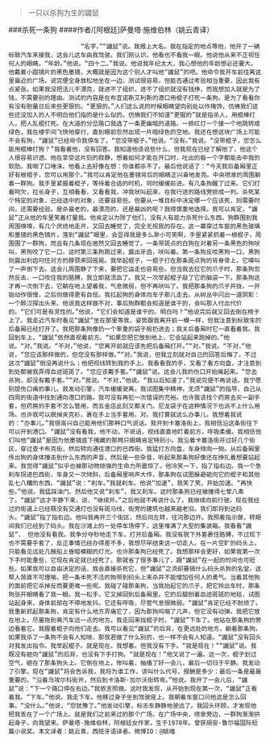 > 一只以杀狗为生的鼹鼠

###杀死一条狗
####作者/[阿根廷]萨曼塔·施维伯林（姚云青译）

						“名字。”“鼹鼠”说。我报上大名。我在指定的地点等他，他开了一辆标致汽车来接我，这会儿这车由我驾驶。我们刚认识。他看也不看我一眼。他说他从来不正视任何人的眼睛。“年龄。”他说。“四十二。”我说。他说我年纪太大，我心想他的年龄想必还要大。他戴着小圆镜片的黑色墨镜，大概就是因为这个别人才叫他“鼹鼠”的吧。他命令我开车前往离这里最近的广场，说完便全身放松地坐在一边。测试很容易，但能否通过考验相当重要，因此我有点紧张。如果我没把活儿干漂亮，就进不了组织，进不了组织就没有钱挣，而我想加入就是为了钱，不需要别的理由。测试的内容是在布宜诺斯艾利斯的港口用棍子打死一条狗。是为了看看你有没有胆量日后来些更狠的。“更狠的。”人们这么说的时候眼睛望向别处以作掩饰，仿佛我们这些还没加入的人不明白他们指的是什么似的。仿佛我们不知道“更狠的”就是指杀人，用棍棒打人，把人乱棍打死。在大道的分岔路口我选了一条更幽暗的道路。一排红灯一个接一个地跳转成绿色，我在楼宇间飞快地穿行，直到眼前忽然出现一片暗绿色的空地。我还在想这块广场上可能不会有狗，“鼹鼠”已经命令我停车了。“您没带棍子。”他说。“没有。”我说。“没带棍子，您怎么能用棍棒打狗？”我看着他，没有回答。我知道他该说些什么，但我现在已经了解他了，他这个人很容易识透。他在享受这片刻的寂静，想着如何才能在开口时，吐出的每一个字都能击中我的软肋。我咽了口唾沫。他看上去好像在想：你谁都杀不了。最后他说话了：“今天我后备厢里正好有根棍子，您可以用那个。”我可以肯定他在墨镜背后的眼睛正兴奋地发亮。中央喷泉的周围躺着一群狗。我手里紧握着棍子，等待着合适的时机，同时缓缓前进。有几条狗醒了过来。它们打着呵欠，拉长身子，互相看看，又看看我，冲我吠叫起来，在我行进的路线旁排成一列。杀死某个特定的对象，已经选中的对象，还要容易些。但要从一堆目标中决定哪一个应该死，则需要时间，还需要经验。是杀最老的，最漂亮的，还是最凶的呢？我得慎重地选择。我可以肯定，“鼹鼠”正从他的车里笑着打量我。他肯定以为除了他们，没有人有能力杀死什么东西。狗群围到我周围嗅嗅，有几个厌烦地走开，又回去睡觉了，完全无视我的存在。这一幕穿过车窗的黑色玻璃和墨镜的黑色镜片，落到“鼹鼠”眼里，会显得我是多么渺小可笑啊，手里紧紧抓着一根棍子，周围围了一群狗，而且有几条现在居然又回去睡觉了。一条带斑点的白狗在对着另一条黑色的狗吠叫，黑狗咬了它一口，这时第三条狗跑过来，露出牙齿，吠叫着。第一条狗反咬黑狗一口，黑狗则露出利齿叼住对方的脖颈来回摇晃。我举起棍子，一棍子打在那条斑点狗的背脊骨上，它嗥叫了一声倒下去。这会儿周围静了下来，要把它运走也容易些。但当我去拉它的爪子时，那条狗忽然反击，一口咬住我的胳膊，我立即就流血了。我又一次举起棍子敲了它的脑袋一下。那条狗这才再一次倒下去，它躺在地上望着我，气息微弱，但不再吠叫了。我把那条狗的爪子并拢，一开始动作很慢，之后则做得更有自信。我扛起狗的身体向车子那儿走去。从树丛中闪出一道阴影：一个醉汉探出头来。他说我这样做不对，事后狗群都会知道是谁干的，会叫那人付出代价的。“它们可是有灵性的。”他说，“它们会知道是谁干的。明白吗？”他说完后就又回去倒在椅子上了。我走近汽车时看见“鼹鼠”坐在那里等我，姿势跟我离开前一模一样，但我注意到标致车的后备厢已经打开了。我把那条狗像扔一个笨重的袋子般扔进去；我关后备厢时它一直看着我。我回到车上，“鼹鼠”依然直视着前方。“如果您把它放到地上，它会站起来跑掉的。”他说。“对，”我说。“不对，”他说，“您离开前就应该先把后备厢打开。”“对。”我说。“不对，”他说，“您应该那样做的，但您没有那样做。”“对。”我说，但我立刻就对自己的回答后悔了。不过这次“鼹鼠”倒没再说什么；他把视线转到我的手上。我看看我的手，又看了看方向盘，才注意到到处都被我弄得血迹斑斑了。“您应该戴手套。”“鼹鼠”说。这会儿我的伤口开始痛起来。“您去杀狗，却没有戴手套。”“对。”我说。“不对，”他说。“我以后知道了。”我说完便不再说话。我宁愿别提伤口痛的事儿。我发动引擎，汽车缓缓驶离。我试图集中精神，无须“鼹鼠”的指导，自己从四周的街道中找到通向港口的路。我可没有再犯一次错误的充裕。也许我该找个药房去买一副手套，但药房的手套不怎么管用，而五金店此刻又都关门。尼龙袋子在这种情况下也派不上什么用场。也许我可以脱掉夹克衫，裹在手上当手套用。对。我打算就这么办事儿。我想着我说的：“办事儿。”我很高兴自己能用他们那种口气说话。我开到卡塞洛街上，我相信沿这条街往下可以开到港口。“鼹鼠”没有看我，他不动，不说话，视线直直地盯着前方，呼吸柔缓。我相信他们叫他“鼹鼠”是因为他墨镜底下掩藏的那两只眼睛肯定特别小。我沿着卡塞洛街开过好几个街区，穿过查卡布克街，然后转向通往港口的巴西街。我猛打方向盘，车身倾向一侧。从后备厢里传出狗的身体撞击到什么东西的声音，然后是一些杂音，听起来那条狗好像还在挣扎着想要站起来。我觉得“鼹鼠”似乎也被那动物顽强的生命力所震惊了。他冷笑一下，指了指右边。我一个急刹车拐进巴西街，车身又一次倾斜，后备厢里响声大作，那条狗在试图躲避砸向它的棍子和其他乱七八糟的东西。“鼹鼠”说：“刹车。”我就刹车。他说“加速”，我笑了笑，开始加速。“再快些。”他说。我猛踩油门。然后他又说“刹车”，我又刹车。这时那条狗已经被撞得七荤八素了。“鼹鼠”这才平静下来，说，“继续开。”之后他就不再说什么了。我继续向前行驶。现在我经过的街道上已经既没有交通灯也没有斑马线，街旁的建筑也越来越老旧。我们即将到达码头。“鼹鼠”指了指右边。他叫我再开三个街区，然后向左转，往河那边开。我照着指示做，转眼间我们已经到了码头。我在沙滩上的一处停车场停下，这里堆满了大型的集装箱。我看看“鼹鼠”， 但他没有看我。我争分夺秒地走下车，打开后备厢。我没有脱下外套裹住胳膊，不过现下也不需要手套了，反正事情已经办得差不多，我想尽早结束这一切走人。在一片空旷的码头上，只能看见远处几艘船上昏暗模糊的灯光。也许那条狗已经死了。我想那样会更好，如果我第一次下手时能重些，它现在肯定就已经死了。那就省了很多事儿了，跟“鼹鼠”在一起的时间也可短些。如果我可以自由决定的话，我会直接杀死它，但“鼹鼠”之流却要搞什么码头杀狗的名堂。这帮人简直不可理喻。把一条半死不活的狗带到码头上来杀并不能增加任何人的勇气。当着其他狗的面前把它杀掉反而要更难一些呢。我碰了碰那条狗，当我抬起它的爪子，把它拎出车时，那条狗张开眼睛看了我一眼。我一松手，它又掉回到后备厢里。它的后腿刨着血迹斑斑的地毯，试图站起身来，身体前部在不停地发抖。它还有呼吸，尽管气息很微弱。“鼹鼠”肯定已经不耐烦了。我重新抓起那条狗，肯定有什么地方弄痛它了，因为那狗呜咽了几声，但它没有动弹。我把它放在地上，尽量拖到离汽车远一点的地方。我走回来找棍子时，“鼹鼠”下车了。他站在那条狗的旁边看着它。我握着棍子向他们走去。我可以看见“鼹鼠”的后背，在更远处的地方，躺着那条狗。如果我杀了一条狗不会有人知晓，那我若做了什么别的，也一样不会有人知道。“鼹鼠”没有回头对我发出指令。我举起棍子。就是现在。我想着。但我没有下手。“就是现在！”“鼹鼠”说。我既没有砸向“鼹鼠”的后背，也没有下手打狗。“就是现在！”他又说了一遍。这一次，棍子划过空气，砸在了那条狗头上。它倒在地上，惨叫着，抽搐了好一会儿，最后一切归于平静。我发动了引擎。现在“鼹鼠”将会告诉我，我将为谁工作，该叫什么代号，报酬是多少：最后一条是最最重要的。“沿着乌埃尔科街开，然后到卡洛斯·加尔沃街转弯。”他说。我开了一会儿后，“鼹鼠”说：“下一个路口停在右边。”我依言照做。这时我发现，从开始到现在第一次，“鼹鼠”正看着我。“下车。”他说。我走下车。他移过身子坐到驾驶座上。我朝着车窗口问他这是怎么回事。“没什么。”他说，“您犹豫了。”他发动引擎，标志车静静地驶远了。我回头环顾，才发现他把我丢在了一个广场上。就是我们之前来过的那个广场。在广场中央，喷泉旁边，一群狗渐渐拱起身子，向我望来。萨曼塔·施维伯林，阿根廷女作家，生于1978年。曾获胡安·鲁尔福国际短篇小说奖。本文译者：姚云青，西班牙语译者。微博ID：@姚喵 